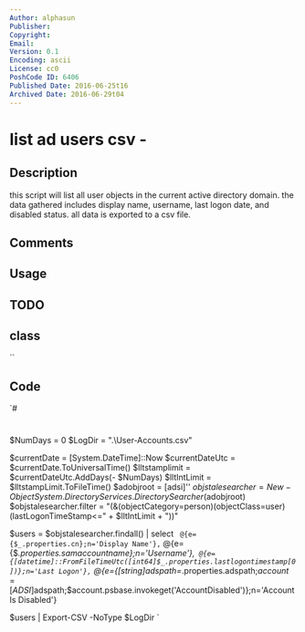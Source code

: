 ```yaml
---
Author: alphasun
Publisher: 
Copyright: 
Email: 
Version: 0.1
Encoding: ascii
License: cc0
PoshCode ID: 6406
Published Date: 2016-06-25t16
Archived Date: 2016-06-29t04
---
```


# list ad users csv - 

## Description

this script will list all user objects in the current active directory domain. the data gathered includes display name, username, last logon date, and disabled status. all data is exported to a csv file.

## Comments



## Usage



## TODO



## class

``

## Code

`#
 #
 $NumDays = 0
 $LogDir = ".\User-Accounts.csv"
 
 $currentDate = [System.DateTime]::Now
 $currentDateUtc = $currentDate.ToUniversalTime()
 $lltstamplimit = $currentDateUtc.AddDays(- $NumDays)
 $lltIntLimit = $lltstampLimit.ToFileTime()
 $adobjroot = [adsi]''
 $objstalesearcher = New-Object System.DirectoryServices.DirectorySearcher($adobjroot)
 $objstalesearcher.filter = "(&(objectCategory=person)(objectClass=user)(lastLogonTimeStamp<=" + $lltIntLimit + "))"
 
 $users = $objstalesearcher.findall() | select `
 @{e={$_.properties.cn};n='Display Name'},`
 @{e={$_.properties.samaccountname};n='Username'},`
 @{e={[datetime]::FromFileTimeUtc([int64]$_.properties.lastlogontimestamp[0])};n='Last Logon'},`
 @{e={[string]$adspath=$_.properties.adspath;$account=[ADSI]$adspath;$account.psbase.invokeget('AccountDisabled')};n='Account Is Disabled'}
 
 $users | Export-CSV -NoType $LogDir
`

